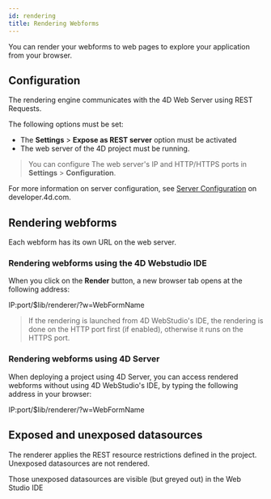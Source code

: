 ```yaml
---
id: rendering
title: Rendering Webforms
---
```


You can render your webforms to web pages to explore your application from your browser.

## Configuration

The rendering engine communicates with the 4D Web Server using REST Requests.

The following options must be set: 

* The **Settings** > **Expose as REST server** option must be activated 
* The web server of the 4D project must be running. 

> You can configure The web server's IP and HTTP/HTTPS ports in **Settings** > 
**Configuration**.

For more information on server configuration, see [Server Configuration](https://developer.4d.com/docs/en/REST/configuration.html) on developer.4d.com.

## Rendering webforms 

Each webform has its own URL on the web server. 

### Rendering webforms using the 4D Webstudio IDE

When you click on the **Render** button, a new browser tab opens at the following address:

 IP:port/$lib/renderer/?w=WebFormName

> If the rendering is launched from 4D WebStudio's IDE, the rendering is done on the HTTP port first (if enabled), otherwise it runs on the HTTPS port.

### Rendering webforms using 4D Server

When deploying a project using 4D Server, you can access rendered webforms without using 4D WebStudio's IDE, by typing the following address in your browser:

 IP:port/$lib/renderer/?w=WebFormName

## Exposed and unexposed datasources 

The renderer applies the REST resource restrictions defined in the project. Unexposed datasources are not rendered. 

Those unexposed datasources are visible (but greyed out) in the Web Studio IDE
